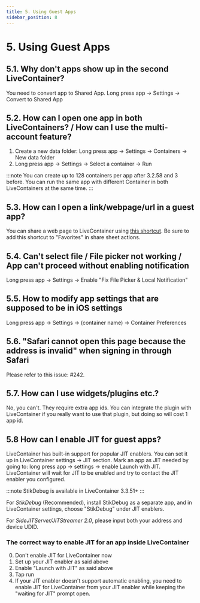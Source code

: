 ```yaml
---
title: 5. Using Guest Apps
sidebar_position: 8
---
```


# 5. Using Guest Apps

## 5.1. Why don't apps show up in the second LiveContainer?

You need to convert app to Shared App.
Long press app -> Settings -> Convert to Shared App

## 5.2. How can I open one app in both LiveContainers? / How can I use the multi-account feature?

1. Create a new data folder: Long press app -> Settings -> Containers -> New data folder
2. Long press app -> Settings -> Select a container -> Run

:::note
You can create up to 128 containers per app after 3.2.58 and 3 before. You can run the same app with different Container in both LiveContainers at the same time.
:::

## 5.3. How can I open a link/webpage/url in a guest app?

You can share a web page to LiveContainer using [this shortcut](https://www.icloud.com/shortcuts/44ea82ce7ed8469ea24198c375db09a0). Be sure to add this shortcut to "Favorites" in share sheet actions.

## 5.4. Can't select file / File picker not working / App can't proceed without enabling notification

Long press app -> Settings -> Enable "Fix File Picker & Local Notification"

## 5.5. How to modify app settings that are supposed to be in iOS settings

Long press app -> Settings -> (container name) -> Container Preferences

## 5.6. "Safari cannot open this page because the address is invalid" when signing in through Safari

Please refer to this issue: #242.

## 5.7. How can I use widgets/plugins etc.?

No, you can't. They require extra app ids. You can integrate the plugin with LiveContainer if you really want to use that plugin, but doing so will cost 1 app id.

## 5.8 How can I enable JIT for guest apps?

LiveContainer has built-in support for popular JIT enablers. You can set it up in LiveContainer settings -> JIT section.
Mark an app as JIT needed by going to: long press app -> settings -> enable Launch with JIT. LiveContainer will wait for JIT to be enabled and try to contact the JIT enabler you configured.

:::note
StikDebug is available in LiveContainer 3.3.51+
:::

For *StikDebug* (Recommended), install StikDebug as a separate app, and in LiveContainer settings, choose "StikDebug" under JIT enablers.

For *SideJITServer/JITStreamer 2.0*, please input both your address and device UDID.

### The correct way to enable JIT for an app inside LiveContainer

0. Don't enable JIT for LiveContainer now
1. Set up your JIT enabler as said above
2. Enable "Launch with JIT" as said above
3. Tap run
4. If your JIT enabler doesn't support automatic enabling, you need to enable JIT for LiveContainer from your JIT enabler while keeping the "waiting for JIT" prompt open.
